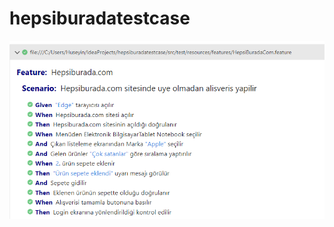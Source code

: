 # hepsiburadatestcase

![Screenshot](https://github.com/huseyincamci/hepsiburadatestcase/blob/master/src/test/resources/cucumber-report-image2.png)
